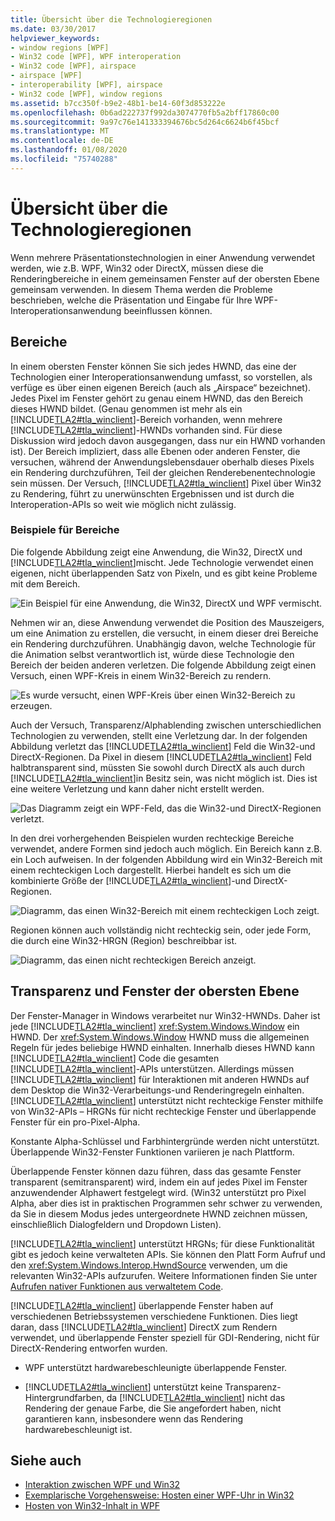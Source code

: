 ```yaml
---
title: Übersicht über die Technologieregionen
ms.date: 03/30/2017
helpviewer_keywords:
- window regions [WPF]
- Win32 code [WPF], WPF interoperation
- Win32 code [WPF], airspace
- airspace [WPF]
- interoperability [WPF], airspace
- Win32 code [WPF], window regions
ms.assetid: b7cc350f-b9e2-48b1-be14-60f3d853222e
ms.openlocfilehash: 0b6ad222737f992da3074770fb5a2bff17860c00
ms.sourcegitcommit: 9a97c76e141333394676bc5d264c6624b6f45bcf
ms.translationtype: MT
ms.contentlocale: de-DE
ms.lasthandoff: 01/08/2020
ms.locfileid: "75740288"
---
```

# <a name="technology-regions-overview"></a>Übersicht über die Technologieregionen
Wenn mehrere Präsentationstechnologien in einer Anwendung verwendet werden, wie z.B. WPF, Win32 oder DirectX, müssen diese die Renderingbereiche in einem gemeinsamen Fenster auf der obersten Ebene gemeinsam verwenden. In diesem Thema werden die Probleme beschrieben, welche die Präsentation und Eingabe für Ihre WPF-Interoperationsanwendung beeinflussen können.  
  
## <a name="regions"></a>Bereiche  
 In einem obersten Fenster können Sie sich jedes HWND, das eine der Technologien einer Interoperationsanwendung umfasst, so vorstellen, als verfüge es über einen eigenen Bereich (auch als „Airspace“ bezeichnet). Jedes Pixel im Fenster gehört zu genau einem HWND, das den Bereich dieses HWND bildet. (Genau genommen ist mehr als ein [!INCLUDE[TLA2#tla_winclient](../../../../includes/tla2sharptla-winclient-md.md)]-Bereich vorhanden, wenn mehrere [!INCLUDE[TLA2#tla_winclient](../../../../includes/tla2sharptla-winclient-md.md)]-HWNDs vorhanden sind. Für diese Diskussion wird jedoch davon ausgegangen, dass nur ein HWND vorhanden ist). Der Bereich impliziert, dass alle Ebenen oder anderen Fenster, die versuchen, während der Anwendungslebensdauer oberhalb dieses Pixels ein Rendering durchzuführen, Teil der gleichen Renderebenentechnologie sein müssen. Der Versuch, [!INCLUDE[TLA2#tla_winclient](../../../../includes/tla2sharptla-winclient-md.md)] Pixel über Win32 zu Rendering, führt zu unerwünschten Ergebnissen und ist durch die Interoperation-APIs so weit wie möglich nicht zulässig.  
  
### <a name="region-examples"></a>Beispiele für Bereiche  
 Die folgende Abbildung zeigt eine Anwendung, die Win32, DirectX und [!INCLUDE[TLA2#tla_winclient](../../../../includes/tla2sharptla-winclient-md.md)]mischt. Jede Technologie verwendet einen eigenen, nicht überlappenden Satz von Pixeln, und es gibt keine Probleme mit dem Bereich.  
  
 ![Ein Beispiel für eine Anwendung, die Win32, DirectX und WPF vermischt.](./media/technology-regions-overview/win32-directx-windows-presentation-foundation-application.png)  
  
 Nehmen wir an, diese Anwendung verwendet die Position des Mauszeigers, um eine Animation zu erstellen, die versucht, in einem dieser drei Bereiche ein Rendering durchzuführen. Unabhängig davon, welche Technologie für die Animation selbst verantwortlich ist, würde diese Technologie den Bereich der beiden anderen verletzen. Die folgende Abbildung zeigt einen Versuch, einen WPF-Kreis in einem Win32-Bereich zu rendern.  
  
 ![Es wurde versucht, einen WPF-Kreis über einen Win32-Bereich zu erzeugen.](./media/technology-regions-overview/render-windows-presentation-foundation-circle-over-win32-region.png)  
  
 Auch der Versuch, Transparenz/Alphablending zwischen unterschiedlichen Technologien zu verwenden, stellt eine Verletzung dar.  In der folgenden Abbildung verletzt das [!INCLUDE[TLA2#tla_winclient](../../../../includes/tla2sharptla-winclient-md.md)] Feld die Win32-und DirectX-Regionen. Da Pixel in diesem [!INCLUDE[TLA2#tla_winclient](../../../../includes/tla2sharptla-winclient-md.md)] Feld halbtransparent sind, müssten Sie sowohl durch DirectX als auch durch [!INCLUDE[TLA2#tla_winclient](../../../../includes/tla2sharptla-winclient-md.md)]in Besitz sein, was nicht möglich ist.  Dies ist eine weitere Verletzung und kann daher nicht erstellt werden.  
  
 ![Das Diagramm zeigt ein WPF-Feld, das die Win32-und DirectX-Regionen verletzt.](./media/technology-regions-overview/windows-foundation-presentation-box-violate-win32-directx-region.png)  
  
 In den drei vorhergehenden Beispielen wurden rechteckige Bereiche verwendet, andere Formen sind jedoch auch möglich.  Ein Bereich kann z.B. ein Loch aufweisen. In der folgenden Abbildung wird ein Win32-Bereich mit einem rechteckigen Loch dargestellt. Hierbei handelt es sich um die kombinierte Größe der [!INCLUDE[TLA2#tla_winclient](../../../../includes/tla2sharptla-winclient-md.md)]-und DirectX-Regionen.  
  
 ![Diagramm, das einen Win32-Bereich mit einem rechteckigen Loch zeigt.](./media/technology-regions-overview/win32-region-rectangular-hole.png)  
  
 Regionen können auch vollständig nicht rechteckig sein, oder jede Form, die durch eine Win32-HRGN (Region) beschreibbar ist.  
  
 ![Diagramm, das einen nicht rechteckigen Bereich anzeigt.](./media/technology-regions-overview/nonrectangular-win32-region.png)  
  
## <a name="transparency-and-top-level-windows"></a>Transparenz und Fenster der obersten Ebene  
 Der Fenster-Manager in Windows verarbeitet nur Win32-HWNDs. Daher ist jede [!INCLUDE[TLA2#tla_winclient](../../../../includes/tla2sharptla-winclient-md.md)] <xref:System.Windows.Window> ein HWND. Der <xref:System.Windows.Window> HWND muss die allgemeinen Regeln für jedes beliebige HWND einhalten. Innerhalb dieses HWND kann [!INCLUDE[TLA2#tla_winclient](../../../../includes/tla2sharptla-winclient-md.md)] Code die gesamten [!INCLUDE[TLA2#tla_winclient](../../../../includes/tla2sharptla-winclient-md.md)]-APIs unterstützen. Allerdings müssen [!INCLUDE[TLA2#tla_winclient](../../../../includes/tla2sharptla-winclient-md.md)] für Interaktionen mit anderen HWNDs auf dem Desktop die Win32-Verarbeitungs-und Renderingregeln einhalten.  [!INCLUDE[TLA2#tla_winclient](../../../../includes/tla2sharptla-winclient-md.md)] unterstützt nicht rechteckige Fenster mithilfe von Win32-APIs – HRGNs für nicht rechteckige Fenster und überlappende Fenster für ein pro-Pixel-Alpha.  
  
 Konstante Alpha-Schlüssel und Farbhintergründe werden nicht unterstützt.  Überlappende Win32-Fenster Funktionen variieren je nach Plattform.  
  
 Überlappende Fenster können dazu führen, dass das gesamte Fenster transparent (semitransparent) wird, indem ein auf jedes Pixel im Fenster anzuwendender Alphawert festgelegt wird.  (Win32 unterstützt pro Pixel Alpha, aber dies ist in praktischen Programmen sehr schwer zu verwenden, da Sie in diesem Modus jedes untergeordnete HWND zeichnen müssen, einschließlich Dialogfeldern und Dropdown Listen).  
  
 [!INCLUDE[TLA2#tla_winclient](../../../../includes/tla2sharptla-winclient-md.md)] unterstützt HRGNs; für diese Funktionalität gibt es jedoch keine verwalteten APIs. Sie können den Platt Form Aufruf und den <xref:System.Windows.Interop.HwndSource> verwenden, um die relevanten Win32-APIs aufzurufen. Weitere Informationen finden Sie unter [Aufrufen nativer Funktionen aus verwaltetem Code](/cpp/dotnet/calling-native-functions-from-managed-code).  
  
 [!INCLUDE[TLA2#tla_winclient](../../../../includes/tla2sharptla-winclient-md.md)] überlappende Fenster haben auf verschiedenen Betriebssystemen verschiedene Funktionen. Dies liegt daran, dass [!INCLUDE[TLA2#tla_winclient](../../../../includes/tla2sharptla-winclient-md.md)] DirectX zum Rendern verwendet, und überlappende Fenster speziell für GDI-Rendering, nicht für DirectX-Rendering entworfen wurden.  
  
- WPF unterstützt hardwarebeschleunigte überlappende Fenster.  
  
- [!INCLUDE[TLA2#tla_winclient](../../../../includes/tla2sharptla-winclient-md.md)] unterstützt keine Transparenz-Hintergrundfarben, da [!INCLUDE[TLA2#tla_winclient](../../../../includes/tla2sharptla-winclient-md.md)] nicht das Rendering der genaue Farbe, die Sie angefordert haben, nicht garantieren kann, insbesondere wenn das Rendering hardwarebeschleunigt ist.  
  
## <a name="see-also"></a>Siehe auch

- [Interaktion zwischen WPF und Win32](wpf-and-win32-interoperation.md)
- [Exemplarische Vorgehensweise: Hosten einer WPF-Uhr in Win32](walkthrough-hosting-a-wpf-clock-in-win32.md)
- [Hosten von Win32-Inhalt in WPF](hosting-win32-content-in-wpf.md)
